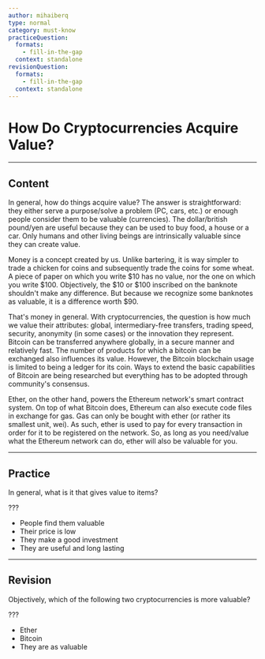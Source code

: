 ```yaml
---
author: mihaiberq
type: normal
category: must-know
practiceQuestion:
  formats:
    - fill-in-the-gap
  context: standalone
revisionQuestion:
  formats:
    - fill-in-the-gap
  context: standalone
---
```


# How Do Cryptocurrencies Acquire Value?


---

## Content

In general, how do things acquire value? The answer is straightforward: they either serve a purpose/solve a problem (PC, cars, etc.) or enough people consider them to be valuable (currencies). The dollar/british pound/yen are useful because they can be used to buy food, a house or a car. Only humans and other living beings are intrinsically valuable since they can create value.

Money is a concept created by us. Unlike bartering, it is way simpler to trade a chicken for coins and subsequently trade the coins for some wheat. A piece of paper on which you write $10 has no value, nor the one on which you write $100. Objectively, the $10 or $100 inscribed on the banknote shouldn't make any difference. But because we recognize some banknotes as valuable, it is a difference worth $90.

That's money in general. With cryptocurrencies, the question is how much we value their attributes: global, intermediary-free transfers, trading speed, security, anonymity (in some cases) or the innovation they represent. Bitcoin can be transferred anywhere globally, in a secure manner and relatively fast. The number of products for which a bitcoin can be exchanged also influences its value. However, the Bitcoin blockchain usage is limited to being a ledger for its coin. Ways to extend the basic capabilities of Bitcoin are being researched but everything has to be adopted through community's consensus.

Ether, on the other hand, powers the Ethereum network's smart contract system. On top of what Bitcoin does, Ethereum can also execute code files in exchange for gas. Gas can only be bought with ether (or rather its smallest unit, wei). As such, ether is used to pay for every transaction in order for it to be registered on the network. So, as long as you need/value what the Ethereum network can do, ether will also be valuable for you.


---

## Practice

In general, what is it that gives value to items?

???

- People find them valuable
- Their price is low
- They make a good investment
- They are useful and long lasting


---

## Revision

Objectively, which of the following two cryptocurrencies is more valuable?

???

- Ether
- Bitcoin
- They are as valuable
